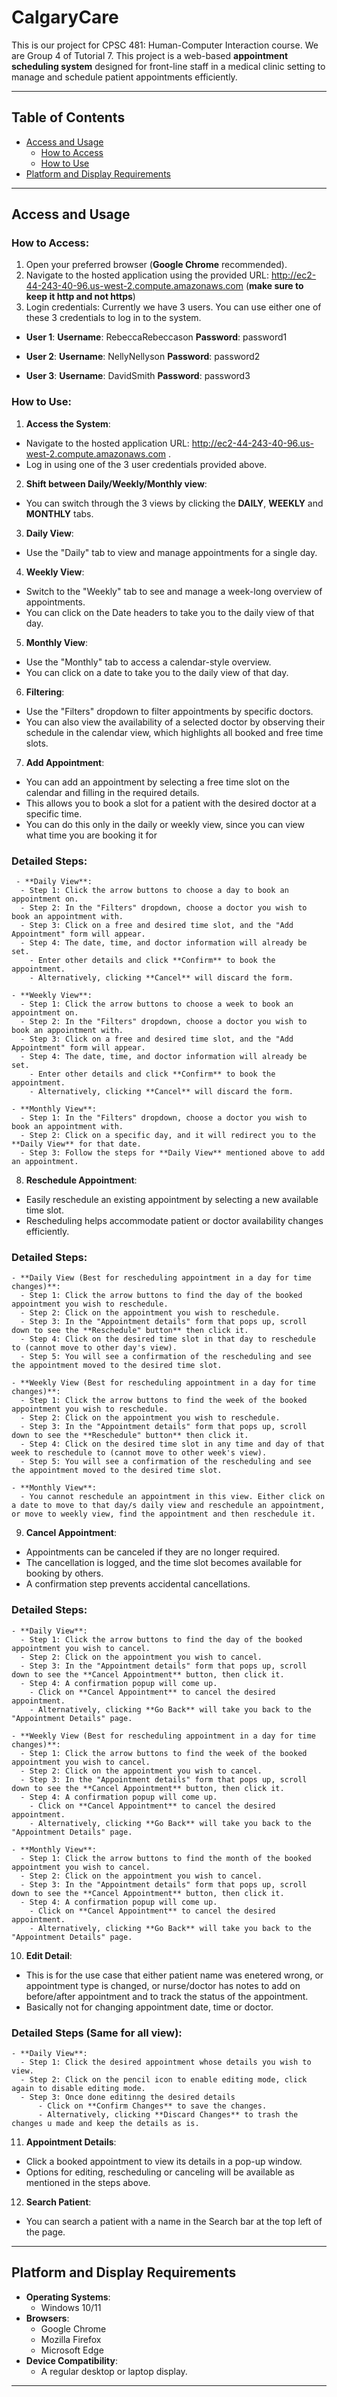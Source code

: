 # CalgaryCare

This is our project for CPSC 481: Human-Computer Interaction course. We are Group 4 of Tutorial 7. This project is a web-based **appointment scheduling system** designed for front-line staff in a medical clinic setting to manage and schedule patient appointments efficiently.

---

## Table of Contents
- [Access and Usage](#access-and-usage)
  - [How to Access](#how-to-access)
  - [How to Use](#how-to-use)
- [Platform and Display Requirements](#platform-and-display-requirements)

---

## Access and Usage

### How to Access:
1. Open your preferred browser (**Google Chrome** recommended).
2. Navigate to the hosted application using the provided URL: http://ec2-44-243-40-96.us-west-2.compute.amazonaws.com (**make sure to keep it http and not https**)
3. Login credentials:
   Currently we have 3 users. You can use either one of these 3 credentials to log in to the system.
   
- **User 1**:
  **Username**: RebeccaRebeccason
  **Password**: password1

- **User 2**:
  **Username**: NellyNellyson
  **Password**: password2

- **User 3**:
  **Username**: DavidSmith
  **Password**: password3

 ### How to Use:
 1. **Access the System**:
   - Navigate to the hosted application URL: http://ec2-44-243-40-96.us-west-2.compute.amazonaws.com .
   - Log in using one of the 3 user credentials provided above.

 2. **Shift between Daily/Weekly/Monthly view**:
   - You can switch through the 3 views by clicking the **DAILY**, **WEEKLY** and **MONTHLY** tabs.
     
 3. **Daily View**:
   - Use the "Daily" tab to view and manage appointments for a single day.
     
 4. **Weekly View**:
   - Switch to the "Weekly" tab to see and manage a week-long overview of appointments.
   - You can click on the Date headers to take you to the daily view of that day.

 5. **Monthly View**:
   - Use the "Monthly" tab to access a calendar-style overview.
   - You can click on a date to take you to the daily view of that day.
     
 6. **Filtering**:
   - Use the "Filters" dropdown to filter appointments by specific doctors.
   - You can also view the availability of a selected doctor by observing their schedule in the calendar view, which highlights all booked and free time slots.
     
 7. **Add Appointment**:
   - You can add an appointment by selecting a free time slot on the calendar and filling in the required details.
   - This allows you to book a slot for a patient with the desired doctor at a specific time.
   - You can do this only in the daily or weekly view, since you can view what time you are booking it for
   
   ### Detailed Steps:

     - **Daily View**:
      - Step 1: Click the arrow buttons to choose a day to book an appointment on.
      - Step 2: In the "Filters" dropdown, choose a doctor you wish to book an appointment with.
      - Step 3: Click on a free and desired time slot, and the "Add Appointment" form will appear.
      - Step 4: The date, time, and doctor information will already be set.
        - Enter other details and click **Confirm** to book the appointment.
        - Alternatively, clicking **Cancel** will discard the form.
    
    - **Weekly View**:
      - Step 1: Click the arrow buttons to choose a week to book an appointment on.
      - Step 2: In the "Filters" dropdown, choose a doctor you wish to book an appointment with.
      - Step 3: Click on a free and desired time slot, and the "Add Appointment" form will appear.
      - Step 4: The date, time, and doctor information will already be set.
        - Enter other details and click **Confirm** to book the appointment.
        - Alternatively, clicking **Cancel** will discard the form.
    
    - **Monthly View**:
      - Step 1: In the "Filters" dropdown, choose a doctor you wish to book an appointment with.
      - Step 2: Click on a specific day, and it will redirect you to the **Daily View** for that date.
      - Step 3: Follow the steps for **Daily View** mentioned above to add an appointment.
 

 8. **Reschedule Appointment**:
   - Easily reschedule an existing appointment by selecting a new available time slot.
   - Rescheduling helps accommodate patient or doctor availability changes efficiently.

   ### Detailed Steps:

    - **Daily View (Best for rescheduling appointment in a day for time changes)**:
      - Step 1: Click the arrow buttons to find the day of the booked appointment you wish to reschedule.
      - Step 2: Click on the appointment you wish to reschedule.
      - Step 3: In the "Appointment details" form that pops up, scroll down to see the **Reschedule" button** then click it.
      - Step 4: Click on the desired time slot in that day to reschedule to (cannot move to other day's view).
      - Step 5: You will see a confirmation of the rescheduling and see the appointment moved to the desired time slot.
    
    - **Weekly View (Best for rescheduling appointment in a day for time changes)**:
      - Step 1: Click the arrow buttons to find the week of the booked appointment you wish to reschedule.
      - Step 2: Click on the appointment you wish to reschedule.
      - Step 3: In the "Appointment details" form that pops up, scroll down to see the **Reschedule" button** then click it.
      - Step 4: Click on the desired time slot in any time and day of that week to reschedule to (cannot move to other week's view).
      - Step 5: You will see a confirmation of the rescheduling and see the appointment moved to the desired time slot.
    
    - **Monthly View**:
      - You cannot reschedule an appointment in this view. Either click on a date to move to that day/s daily view and reschedule an appointment, or move to weekly view, find the appointment and then reschedule it.

 9. **Cancel Appointment**:
   - Appointments can be canceled if they are no longer required.
   - The cancellation is logged, and the time slot becomes available for booking by others.
   - A confirmation step prevents accidental cancellations.
     
   ### Detailed Steps:

    - **Daily View**:
      - Step 1: Click the arrow buttons to find the day of the booked appointment you wish to cancel.
      - Step 2: Click on the appointment you wish to cancel.
      - Step 3: In the "Appointment details" form that pops up, scroll down to see the **Cancel Appointment** button, then click it.
      - Step 4: A confirmation popup will come up.
        - Click on **Cancel Appointment** to cancel the desired appointment.
        - Alternatively, clicking **Go Back** will take you back to the "Appointment Details" page. 
    
    - **Weekly View (Best for rescheduling appointment in a day for time changes)**:
      - Step 1: Click the arrow buttons to find the week of the booked appointment you wish to cancel.
      - Step 2: Click on the appointment you wish to cancel.
      - Step 3: In the "Appointment details" form that pops up, scroll down to see the **Cancel Appointment** button, then click it.
      - Step 4: A confirmation popup will come up.
        - Click on **Cancel Appointment** to cancel the desired appointment.
        - Alternatively, clicking **Go Back** will take you back to the "Appointment Details" page.
    
    - **Monthly View**:
      - Step 1: Click the arrow buttons to find the month of the booked appointment you wish to cancel.
      - Step 2: Click on the appointment you wish to cancel.
      - Step 3: In the "Appointment details" form that pops up, scroll down to see the **Cancel Appointment** button, then click it.
      - Step 4: A confirmation popup will come up.
        - Click on **Cancel Appointment** to cancel the desired appointment.
        - Alternatively, clicking **Go Back** will take you back to the "Appointment Details" page.
        
  10. **Edit Detail**:
   - This is for the use case that either patient name was enetered wrong, or appointment type is changed, or nurse/doctor has notes to add on before/after appointment and to track the status of the appointment.
   - Basically not for changing appointment date, time or doctor.
     
   ### Detailed Steps (Same for all view):

    - **Daily View**:
      - Step 1: Click the desired appointment whose details you wish to view.
      - Step 2: Click on the pencil icon to enable editing mode, click again to disable editing mode.
      - Step 3: Once done editinng the desired details
          - Click on **Confirm Changes** to save the changes.
          - Alternatively, clicking **Discard Changes** to trash the changes u made and keep the details as is.
    
  11. **Appointment Details**:
   - Click a booked appointment to view its details in a pop-up window.
   - Options for editing, rescheduling or canceling will be available as mentioned in the steps above.

  12. **Search Patient**:
   - You can search a patient with a name in the Search bar at the top left of the page.

---

## Platform and Display Requirements

- **Operating Systems**:
  - Windows 10/11
- **Browsers**:
  - Google Chrome
  - Mozilla Firefox
  - Microsoft Edge
- **Device Compatibility**:
  - A regular desktop or laptop display.

---
